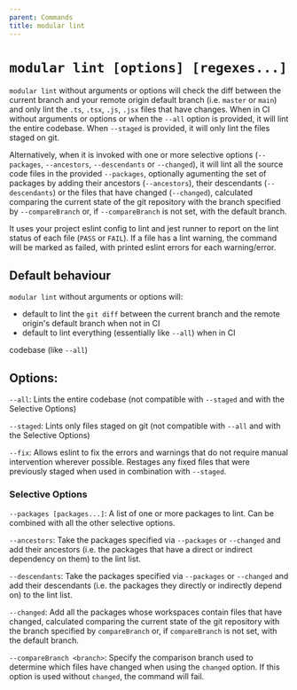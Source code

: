 ```yaml
---
parent: Commands
title: modular lint
---
```


# `modular lint [options] [regexes...]`

`modular lint` without arguments or options will check the diff between the
current branch and your remote origin default branch (i.e. `master` or `main`)
and only lint the `.ts`, `.tsx`, `.js`, `.jsx` files that have changes. When in
CI without arguments or options or when the `--all` option is provided, it will
lint the entire codebase. When `--staged` is provided, it will only lint the
files staged on git.

Alternatively, when it is invoked with one or more selective options
(`--packages`, `--ancestors`, `--descendants` or `--changed`), it will lint all
the source code files in the provided `--packages`, optionally agumenting the
set of packages by adding their ancestors (`--ancestors`), their descendants
(`--descendants`) or the files that have changed (`--changed`), calculated
comparing the current state of the git repository with the branch specified by
`--compareBranch` or, if `--compareBranch` is not set, with the default branch.

It uses your project eslint config to lint and jest runner to report on the lint
status of each file (`PASS` or `FAIL`). If a file has a lint warning, the
command will be marked as failed, with printed eslint errors for each
warning/error.

## Default behaviour

`modular lint` without arguments or options will:

- default to lint the `git diff` between the current branch and the remote
  origin's default branch when not in CI
- default to lint everything (essentially like `--all`) when in CI

codebase (like `--all`)

## Options:

`--all`: Lints the entire codebase (not compatible with `--staged` and with the
Selective Options)

`--staged`: Lints only files staged on git (not compatible with `--all` and with
the Selective Options)

`--fix`: Allows eslint to fix the errors and warnings that do not require manual
intervention wherever possible. Restages any fixed files that were previously
staged when used in combination with `--staged`.

### Selective Options

`--packages [packages...]`: A list of one or more packages to lint. Can be
combined with all the other selective options.

`--ancestors`: Take the packages specified via `--packages` or `--changed` and
add their ancestors (i.e. the packages that have a direct or indirect dependency
on them) to the lint list.

`--descendants`: Take the packages specified via `--packages` or `--changed` and
add their descendants (i.e. the packages they directly or indirectly depend on)
to the lint list.

`--changed`: Add all the packages whose workspaces contain files that have
changed, calculated comparing the current state of the git repository with the
branch specified by `compareBranch` or, if `compareBranch` is not set, with the
default branch.

`--compareBranch <branch>`: Specify the comparison branch used to determine
which files have changed when using the `changed` option. If this option is used
without `changed`, the command will fail.
